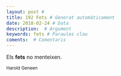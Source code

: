 ```yaml
---
layout: post #
title: 192 Fets # Generat automàticament
date: 2018-02-24 # Data
description:  # Argument
keywords: fets # Paraules clau
coments:  # Comentaris
---
```


Els **fets** no menteixen. <br />

<small>Harold Geneen</small>
